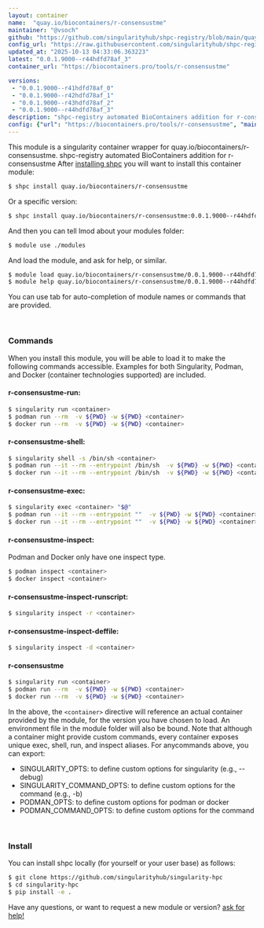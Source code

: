 ```yaml
---
layout: container
name:  "quay.io/biocontainers/r-consensustme"
maintainer: "@vsoch"
github: "https://github.com/singularityhub/shpc-registry/blob/main/quay.io/biocontainers/r-consensustme/container.yaml"
config_url: "https://raw.githubusercontent.com/singularityhub/shpc-registry/main/quay.io/biocontainers/r-consensustme/container.yaml"
updated_at: "2025-10-13 04:33:06.363223"
latest: "0.0.1.9000--r44hdfd78af_3"
container_url: "https://biocontainers.pro/tools/r-consensustme"

versions:
 - "0.0.1.9000--r41hdfd78af_0"
 - "0.0.1.9000--r42hdfd78af_1"
 - "0.0.1.9000--r43hdfd78af_2"
 - "0.0.1.9000--r44hdfd78af_3"
description: "shpc-registry automated BioContainers addition for r-consensustme"
config: {"url": "https://biocontainers.pro/tools/r-consensustme", "maintainer": "@vsoch", "description": "shpc-registry automated BioContainers addition for r-consensustme", "latest": {"0.0.1.9000--r44hdfd78af_3": "sha256:828520edbac3a66a50eceef271f67ebb5b809c5b8f5b4ca4eeb4de7f253e5a81"}, "tags": {"0.0.1.9000--r41hdfd78af_0": "sha256:5d420e05b149e5c169b6508157f02f478f38a4f2e6fa79341c3e959e3f0561b1", "0.0.1.9000--r42hdfd78af_1": "sha256:8329d045667c2faff49a96e6b408e673e9c5821c59860297049604189616cab4", "0.0.1.9000--r43hdfd78af_2": "sha256:b9517baef001d6a72c6ab539b7c8236cd759cd2be64867196440bdaa0f7295e0", "0.0.1.9000--r44hdfd78af_3": "sha256:828520edbac3a66a50eceef271f67ebb5b809c5b8f5b4ca4eeb4de7f253e5a81"}, "docker": "quay.io/biocontainers/r-consensustme"}
---
```


This module is a singularity container wrapper for quay.io/biocontainers/r-consensustme.
shpc-registry automated BioContainers addition for r-consensustme
After [installing shpc](#install) you will want to install this container module:


```bash
$ shpc install quay.io/biocontainers/r-consensustme
```

Or a specific version:

```bash
$ shpc install quay.io/biocontainers/r-consensustme:0.0.1.9000--r44hdfd78af_3
```

And then you can tell lmod about your modules folder:

```bash
$ module use ./modules
```

And load the module, and ask for help, or similar.

```bash
$ module load quay.io/biocontainers/r-consensustme/0.0.1.9000--r44hdfd78af_3
$ module help quay.io/biocontainers/r-consensustme/0.0.1.9000--r44hdfd78af_3
```

You can use tab for auto-completion of module names or commands that are provided.

<br>

### Commands

When you install this module, you will be able to load it to make the following commands accessible.
Examples for both Singularity, Podman, and Docker (container technologies supported) are included.

#### r-consensustme-run:

```bash
$ singularity run <container>
$ podman run --rm  -v ${PWD} -w ${PWD} <container>
$ docker run --rm  -v ${PWD} -w ${PWD} <container>
```

#### r-consensustme-shell:

```bash
$ singularity shell -s /bin/sh <container>
$ podman run --it --rm --entrypoint /bin/sh  -v ${PWD} -w ${PWD} <container>
$ docker run --it --rm --entrypoint /bin/sh  -v ${PWD} -w ${PWD} <container>
```

#### r-consensustme-exec:

```bash
$ singularity exec <container> "$@"
$ podman run --it --rm --entrypoint ""  -v ${PWD} -w ${PWD} <container> "$@"
$ docker run --it --rm --entrypoint ""  -v ${PWD} -w ${PWD} <container> "$@"
```

#### r-consensustme-inspect:

Podman and Docker only have one inspect type.

```bash
$ podman inspect <container>
$ docker inspect <container>
```

#### r-consensustme-inspect-runscript:

```bash
$ singularity inspect -r <container>
```

#### r-consensustme-inspect-deffile:

```bash
$ singularity inspect -d <container>
```



#### r-consensustme

```bash
$ singularity run <container>
$ podman run --rm  -v ${PWD} -w ${PWD} <container>
$ docker run --rm  -v ${PWD} -w ${PWD} <container>
```


In the above, the `<container>` directive will reference an actual container provided
by the module, for the version you have chosen to load. An environment file in the
module folder will also be bound. Note that although a container
might provide custom commands, every container exposes unique exec, shell, run, and
inspect aliases. For anycommands above, you can export:

 - SINGULARITY_OPTS: to define custom options for singularity (e.g., --debug)
 - SINGULARITY_COMMAND_OPTS: to define custom options for the command (e.g., -b)
 - PODMAN_OPTS: to define custom options for podman or docker
 - PODMAN_COMMAND_OPTS: to define custom options for the command

<br>

### Install

You can install shpc locally (for yourself or your user base) as follows:

```bash
$ git clone https://github.com/singularityhub/singularity-hpc
$ cd singularity-hpc
$ pip install -e .
```

Have any questions, or want to request a new module or version? [ask for help!](https://github.com/singularityhub/singularity-hpc/issues)